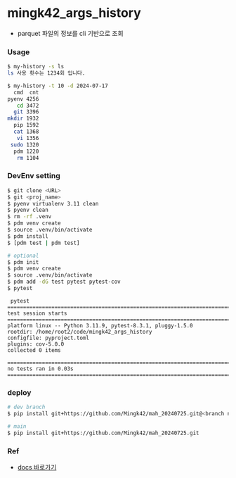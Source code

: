# mingk42_args_history
- parquet 파일의 정보를 cli 기반으로 조회

### Usage
```bash
$ my-history -s ls
ls 사용 횟수는 1234회 입니다.

$ my-history -t 10 -d 2024-07-17
  cmd  cnt
pyenv 4256
   cd 3472
  git 3396
mkdir 1932
  pip 1592
  cat 1368
   vi 1356
 sudo 1320
  pdm 1220
   rm 1104
```


### DevEnv setting
```bash
$ git clone <URL>
$ git <proj_name>
$ pyenv virtualenv 3.11 clean
$ pyenv clean
$ rm -rf .venv
$ pdm venv create
$ source .venv/bin/activate
$ pdm install
$ [pdm test | pdm test]

# optional
$ pdm init
$ pdm venv create
$ source .venv/bin/activate
$ pdm add -dG test pytest pytest-cov
$ pytest
```

```
 pytest
========================================================================== test session starts ===========================================================================
platform linux -- Python 3.11.9, pytest-8.3.1, pluggy-1.5.0
rootdir: /home/root2/code/mingk42_args_history
configfile: pyproject.toml
plugins: cov-5.0.0
collected 0 items

========================================================================= no tests ran in 0.03s ==========================================================================
```

### deploy
```bash
# dev branch
$ pip install git+https://github.com/Mingk42/mah_20240725.git@<branch name>

# main
$ pip install git+https://github.com/Mingk42/mah_20240725.git
```


### Ref
- [docs 바로가기](https://pdm-project.org/en/latest/usage/dependency/#add-development-only-dependencies)
